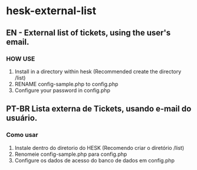 # hesk-external-list
## EN - External list of tickets, using the user's email.

### HOW USE
1. Install in a directory within hesk (Recommended create the directory /list)
2. RENAME config-sample.php to config.php
3. Configure your password in config.php


## PT-BR Lista externa de Tickets, usando e-mail do usuário.

### Como usar
1. Instale dentro do diretorio do HESK (Recomendo criar o diretório /list)
2. Renomeie config-sample.php para config.php
3. Configure os dados de acesso do banco de dados em config.php
